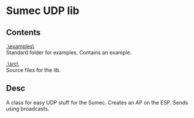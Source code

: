 # Sumec UDP lib

## Contents

[.\\examples\\](.\\examples\\)</br>
Standard folder for examples. Contains an example.

[.\\src\\](.\\src\\)</br>
Source files for the lib.

## Desc

A class for easy UDP stuff for the Sumec. Creates an AP on the ESP. Sends using broadcasts.